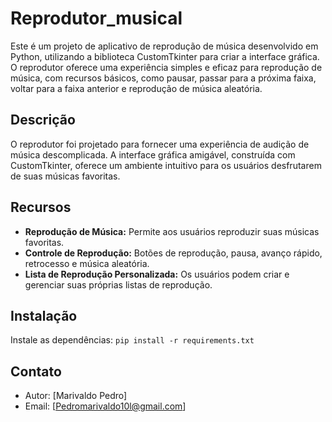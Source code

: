 # Reprodutor_musical

Este é um projeto de aplicativo de reprodução de música desenvolvido em Python, utilizando a biblioteca CustomTkinter para criar a interface gráfica. O reprodutor oferece uma experiência simples e eficaz para reprodução de música, com recursos básicos, como pausar, passar para a próxima faixa, voltar para a faixa anterior e reprodução de música aleatória.

## Descrição

O reprodutor foi projetado para fornecer uma experiência de audição de música descomplicada. A interface gráfica amigável, construída com CustomTkinter, oferece um ambiente intuitivo para os usuários desfrutarem de suas músicas favoritas.

## Recursos

- **Reprodução de Música:** Permite aos usuários reproduzir suas músicas favoritas.
- **Controle de Reprodução:** Botões de reprodução, pausa, avanço rápido, retrocesso e música aleatória.
- **Lista de Reprodução Personalizada:** Os usuários podem criar e gerenciar suas próprias listas de reprodução.

## Instalação

Instale as dependências: `pip install -r requirements.txt`

## Contato

- Autor: [Marivaldo Pedro]
- Email: [Pedromarivaldo10l@gmail.com]

